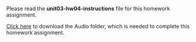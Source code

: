 Please read the **unit03-hw04-instructions** file for this homework assignment.

[Click here](https://drive.google.com/file/d/14g4k-1CSzkCHb97hiyX20su0A8OAs3R6/view?usp=sharing) to download the Audio folder, which is needed to complete this homework assignment.
